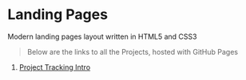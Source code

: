 # Landing Pages
Modern landing pages layout written in HTML5 and CSS3

>Below are the links to all the Projects, hosted with GitHub Pages

1. [Project Tracking Intro](https://aman-maharshi.github.io/landing-pages/project-tracking-intro/)
